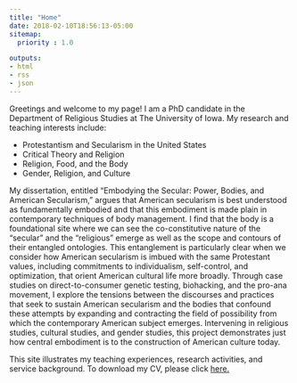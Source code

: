 ```yaml
---
title: "Home"
date: 2018-02-10T18:56:13-05:00
sitemap:
  priority : 1.0

outputs:
- html
- rss
- json
---
```

<p> Greetings and welcome to my page!  I am a PhD candidate in the Department of Religious Studies at The University of Iowa.  My research and teaching interests include:</p>

<ul>
  <li>Protestantism and Secularism in the United States</li>
  <li>Critical Theory and Religion</li>
  <li>Religion, Food, and the Body</li>
  <li>Gender, Religion, and Culture</li>
</ul>

<p>My dissertation, entitled “Embodying the Secular: Power, Bodies, and American Secularism,” argues that American secularism is best understood as fundamentally embodied and that this embodiment is made plain in contemporary techniques of body management. I find that the body is a foundational site where we can see the co-constitutive nature of the “secular” and the “religious” emerge as well as the scope and contours of their entangled ontologies. This entanglement is particularly clear when we consider how American secularism is imbued with the same Protestant values, including commitments to individualism, self-control, and optimization, that orient American cultural life more broadly. Through case studies on direct-to-consumer genetic testing, biohacking, and the pro-ana movement, I explore the tensions between the discourses and practices that seek to sustain American secularism and the bodies that confound these attempts by expanding and contracting the field of possibility from which the contemporary American subject emerges. Intervening in religious studies, cultural studies, and gender studies, this project demonstrates just how central embodiment is to the construction of American culture today.</p>

<p>This site illustrates my teaching experiences, research activities, and service background. To download my CV, please click <a href="https://www.emmarifai.com/resources/Rifai_CV.pdf" target="_blank">here.</a></p>
